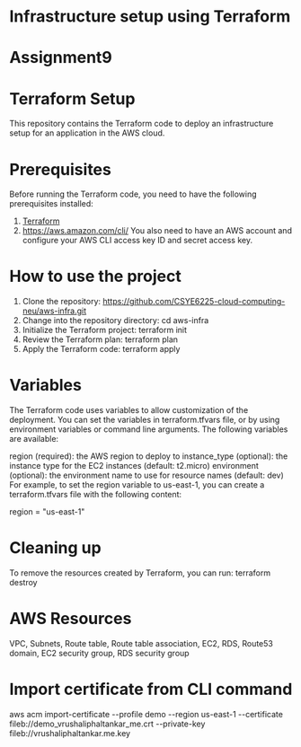 # Infrastructure setup using Terraform

# Assignment9
# Terraform Setup
This repository contains the Terraform code to deploy an infrastructure setup for an application in the AWS cloud.

# Prerequisites
Before running the Terraform code, you need to have the following prerequisites installed:

1. [Terraform](https://developer.hashicorp.com/terraform/downloads)
2. https://aws.amazon.com/cli/
You also need to have an AWS account and configure your AWS CLI access key ID and secret access key.

# How to use the project

1. Clone the repository:
   https://github.com/CSYE6225-cloud-computing-neu/aws-infra.git
2. Change into the repository directory:
   cd aws-infra
3. Initialize the Terraform project:
   terraform init
4. Review the Terraform plan:
   terraform plan
5. Apply the Terraform code:
   terraform apply

# Variables

The Terraform code uses variables to allow customization of the deployment. You can set the variables in terraform.tfvars file, or by using environment variables or command line arguments. The following variables are available:

region (required): the AWS region to deploy to
instance_type (optional): the instance type for the EC2 instances (default: t2.micro)
environment (optional): the environment name to use for resource names (default: dev)
For example, to set the region variable to us-east-1, you can create a terraform.tfvars file with the following content:

region = "us-east-1"

# Cleaning up
To remove the resources created by Terraform, you can run:
terraform destroy

# AWS Resources
VPC, Subnets, Route table, Route table association, EC2, RDS, Route53 domain, EC2 security group, RDS security group

# Import certificate from CLI command
aws acm import-certificate --profile demo --region us-east-1 --certificate fileb://demo_vrushaliphaltankar_me.crt --private-key fileb://vrushaliphaltankar.me.key